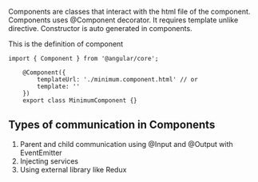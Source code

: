 Components are classes that interact with the html file of the component. Components uses @Component decorator. It requires template unlike directive. Constructor is auto generated in components.

This is the definition of component

```tsx
import { Component } from '@angular/core';

	@Component({
		templateUrl: './minimum.component.html' // or
		template: ''
	})
	export class MinimumComponent {}
```

## Types of communication in Components

1. Parent and child communication using @Input and @Output with EventEmitter
2. Injecting services
3. Using external library like Redux
